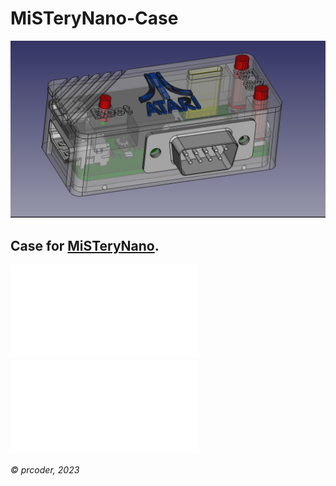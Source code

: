 # MiSTeryNano-Case
![Case_06.png](photos/Case_06.png)

## Case for [MiSTeryNano](https://github.com/harbaum/MiSTeryNano).

[![MiSTery M0S Dock-Case.stl](MiSTery%20M0S%20Dock-Case.stl)](MiSTery%20M0S%20Dock-Case.stl)
[![MiSTery M0S Dock-Cover.stl](MiSTery%20M0S%20Dock-Cover.stl)](MiSTery%20M0S%20Dock-Cover.stl)

*© prcoder, 2023*
